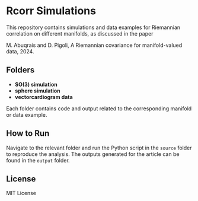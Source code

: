 # Rcorr Simulations

This repository contains simulations and data examples for Riemannian correlation on different manifolds, as discussed in the paper

M. Abuqrais and D. Pigoli, A Riemannian covariance for manifold-valued data, 2024.

## Folders

- **SO(3) simulation**
- **sphere simulation**
- **vectorcardiogram data**

Each folder contains code and output related to the corresponding manifold or data example.

## How to Run

Navigate to the relevant folder and run the Python script in the `source` folder to reproduce the analysis.
The outputs generated for the article can be found in the `output` folder. 

## License

MIT License
